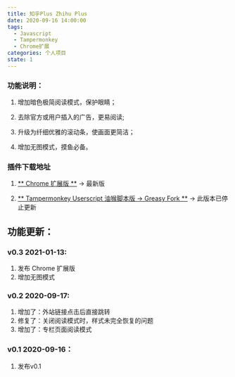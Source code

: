 ```yaml
---
title: 知乎Plus Zhihu Plus
date: 2020-09-16 14:00:00
tags:
  - Javascript
  - Tampermonkey
  - Chrome扩展
categories: 个人项目
state: 1
---
```


### 功能说明：

  1. 增加暗色极简阅读模式，保护眼睛；

  2. 去除官方或用户插入的广告，更易阅读;

  3. 升级为纤细优雅的滚动条，使画面更简洁；

  4. 增加无图模式，摸鱼必备。

<!--more-->
### 插件下载地址

1. [** Chrome 扩展版 **](https://github.com/gaofanghuang/chrome-plug-in/tree/main/zhihuPlus) → 最新版

2. [** Tampermonkey Userscript 油猴脚本版 → Greasy Fork **](https://greasyfork.org/zh-CN/scripts/411416-%E7%9F%A5%E4%B9%8Eplus) → 此版本已停止更新

## 功能更新：

### v0.3 2021-01-13:

  1. 发布 Chrome 扩展版
  2. 增加无图模式

### v0.2 2020-09-17:

  1. 增加了：外站链接点击后直接跳转
  2. 修复了：关闭阅读模式时，样式未完全恢复的问题
  3. 增加了：专栏页面阅读模式

### v0.1 2020-09-16：

  1. 发布v0.1